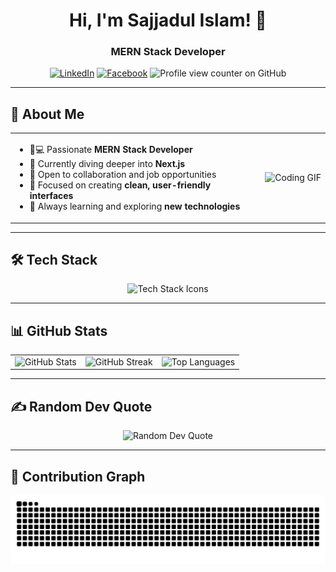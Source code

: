 <div align="center">

# Hi, I'm Sajjadul Islam! 👋

### MERN Stack Developer

[![LinkedIn](https://img.shields.io/badge/LinkedIn-0A66C2?style=for-the-badge&logo=linkedin&logoColor=white)](https://www.linkedin.com/in/sajjadislam523)
[![Facebook](https://img.shields.io/badge/Facebook-1877F2?style=for-the-badge&logo=facebook&logoColor=white)](https://www.facebook.com/amir.sajjad874/)
![Profile view counter on GitHub](https://komarev.com/ghpvc/?username=sajjadislam523&style=for-the-badge&label=Views)

</div>

---

## 💫 About Me

<table>
<tr>
<td>

-   👨💻 Passionate **MERN Stack Developer**
-   🌱 Currently diving deeper into **Next.js**
-   💼 Open to collaboration and job opportunities
-   🎨 Focused on creating **clean, user-friendly interfaces**
-   🚀 Always learning and exploring **new technologies**

</td>
<td>

<img height="180" src="https://media4.giphy.com/media/v1.Y2lkPTc5MGI3NjExMHdqdm0zcnJmbHlkaHZ1ZzRwZGV0eDVoNnlvd2t6MW1mMzJwYjc1eSZlcD12MV9pbnRlcm5hbF9naWZfYnlfaWQmY3Q9Zw/Ad91OoLyqki6f0ICEe/giphy.webp" alt="Coding GIF" />

</td>
</tr>
</table>

---

## 🛠️ Tech Stack

<div align="center">
  <img src="https://skillicons.dev/icons?i=js,ts,react,nextjs,html,css,tailwind,nodejs,express,mongodb,firebase,git,github,linux,vscode,vite,vercel" alt="Tech Stack Icons" />
</div>

---

## 📊 GitHub Stats

<table>
<tr>
<td>
  <img height="160" src="https://github-readme-stats.vercel.app/api?username=sajjadislam523&show_icons=true&theme=codeSTACKr&include_all_commits=true&count_private=true" alt="GitHub Stats" />
</td>
<td>
  <img height="160" src="https://github-readme-streak-stats.herokuapp.com/?user=sajjadislam523&theme=codeSTACKr" alt="GitHub Streak" />
</td>
<td>
  <img height="160" src="https://github-readme-stats.vercel.app/api/top-langs/?username=sajjadislam523&layout=compact&theme=codeSTACKr" alt="Top Languages" />
</td>
</tr>
</table>

---

## ✍️ Random Dev Quote

<div align="center">
  <img src="https://quotes-github-readme.vercel.app/api?type=horizontal&theme=radical" alt="Random Dev Quote" />
</div>

---

## 🐍 Contribution Graph

<div align="center">
  <img src="https://raw.githubusercontent.com/sajjadislam523/sajjadislam523/output/snake.svg" alt="Snake animation" />
</div>
